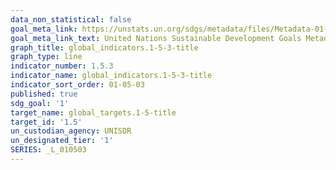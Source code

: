 ```yaml
---
data_non_statistical: false
goal_meta_link: https://unstats.un.org/sdgs/metadata/files/Metadata-01-05-03.pdf
goal_meta_link_text: United Nations Sustainable Development Goals Metadata (pdf 894kB)
graph_title: global_indicators.1-5-3-title
graph_type: line
indicator_number: 1.5.3
indicator_name: global_indicators.1-5-3-title
indicator_sort_order: 01-05-03
published: true
sdg_goal: '1'
target_name: global_targets.1-5-title
target_id: '1.5'
un_custodian_agency: UNISDR
un_designated_tier: '1'
SERIES: _L_010503
---
```

